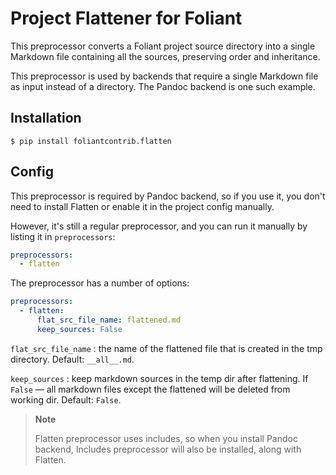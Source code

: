 # Project Flattener for Foliant

This preprocessor converts a Foliant project source directory into a single Markdown file containing all the sources, preserving order and inheritance.

This preprocessor is used by backends that require a single Markdown file as input instead of a directory. The Pandoc backend is one such example.


## Installation

```shell
$ pip install foliantcontrib.flatten
```


## Config

This preprocessor is required by Pandoc backend, so if you use it, you don't need to install Flatten or enable it in the project config manually.

However, it's still a regular preprocessor, and you can run it manually by listing it in `preprocessors`:


```yaml
preprocessors:
  - flatten
```

The preprocessor has a number of options:

```yaml
preprocessors:
  - flatten:
      flat_src_file_name: flattened.md
      keep_sources: False
```

`flat_src_file_name`
:    the name of the flattened file that is created in the tmp directory. Default: `__all__.md`.

`keep_sources`
:   keep markdown sources in the temp dir after flattening. If `False` — all markdown files except the flattened will be deleted from working dir. Default: `False`.

> **Note**
>
> Flatten preprocessor uses includes, so when you install Pandoc backend, Includes preprocessor will also be installed, along with Flatten.
